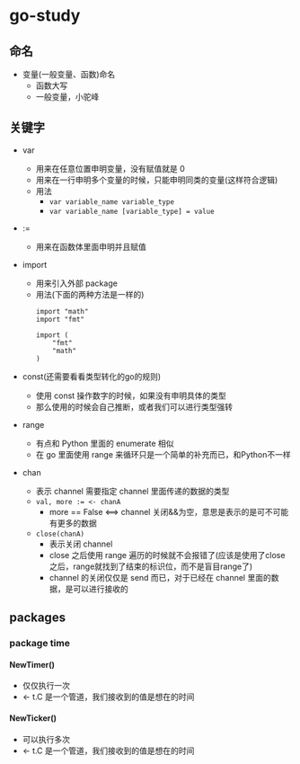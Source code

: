 # go-study

## 命名

- 变量(一般变量、函数)命名
    - 函数大写
    - 一般变量，小驼峰

## 关键字

- var
    - 用来在任意位置申明变量，没有赋值就是 0
    - 用来在一行申明多个变量的时候，只能申明同类的变量(这样符合逻辑)
    - 用法
        - `var variable_name variable_type`
        - `var variable_name [variable_type] = value`
- :=
    - 用来在函数体里面申明并且赋值


- import
    - 用来引入外部 package
    - 用法(下面的两种方法是一样的)
        ```
        import "math"
        import "fmt"
        ```
        ```
        import (
            "fmt"
            "math"
        )
        ```

- const(还需要看看类型转化的go的规则)
    - 使用 const 操作数字的时候，如果没有申明具体的类型
    - 那么使用的时候会自己推断，或者我们可以进行类型强转

- range
    - 有点和 Python 里面的 enumerate 相似
    - 在 go 里面使用 range 来循环只是一个简单的补充而已，和Python不一样
- chan
    - 表示 channel 需要指定 channel 里面传递的数据的类型
    - `val, more := <- chanA`
        - more == False <==> channel 关闭&&为空，意思是表示的是可不可能有更多的数据
    - `close(chanA)`
        - 表示关闭 channel
        - close 之后使用 range 遍历的时候就不会报错了(应该是使用了close之后，range就找到了结束的标识位，而不是盲目range了)
        - channel 的关闭仅仅是 send 而已，对于已经在 channel 里面的数据，是可以进行接收的

## packages

### package time

#### NewTimer()

- 仅仅执行一次
- <- t.C 是一个管道，我们接收到的值是想在的时间

#### NewTicker()

- 可以执行多次
- <- t.C 是一个管道，我们接收到的值是想在的时间
